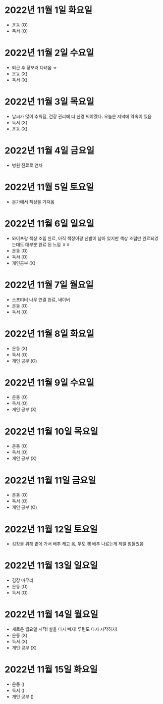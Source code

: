 
# 2022년 11월 1일 화요일 

- 운동 (O)
- 독서 (O)

# 2022년 11월 2일 수요일 

- 퇴근 후 장보러 다녀옴 ㅠ
- 운동 (X)
- 독서 (X)

# 2022년 11월 3일 목요일

- 날씨가 많이 추워짐, 건강 관리에 더 신경 써야겠다. 오늘은 저녁에 약속이 있음
- 독서 (X)
- 운동 (X)

# 2022년 11월 4일 금요일 

- 병원 진료로 연차 

# 2022년 11월 5일 토요일 

- 본가에서 책상을 가져옴 

# 2022년 11월 6일 일요일 

- 와이프랑 책상 조립 완료, 아직 책장이랑 신발이 남아 있지만 책상 조립만 완료되었는데도 대부분 완료 된 느낌 ㅎㅎ
- 운동 (O)
- 독서 (O)
- 개인공부 (X)

# 2022년 11월 7일 월요일 

- 스포티비 나우 연결 완료, 네이버 
- 운동 (O)
- 독서 (O)

# 2022년 11월 8일 화요일 

- 운동 (X)
- 독서 (O)
- 개인 공부 (O)

# 2022년 11월 9일 수요일 

- 운동 (O)
- 독서 (O)
- 개인 공부 (X)

# 2022년 11월 10일 목요일

- 운동 (O)
- 독서 (O)
- 개인 공부 (X)

# 2022년 11월 11일 금요일

- 운동 (O)
- 독서 (O)
- 개인 공부 (O)

# 2022년 11월 12일 토요일

- 김장을 위해 밭에 가서 배추 캐고 옴, 무도 캠 배추 나르는게 제일 힘들었음

# 2022년 11월 13일 일요일 

- 김장 마무리 
- 운동 (O)
- 독서 (O)

# 2022년 11월 14일 월요일 

- 새로운 월요일 시작! 살을 다시 빼자! 루틴도 다시 시작하자!
- 운동 (X)
- 독서 (X)
- 개인 공부 (X)

# 2022년 11월 15일 화요일 

- 운동 ()
- 독서 ()
- 개인 공부 ()
